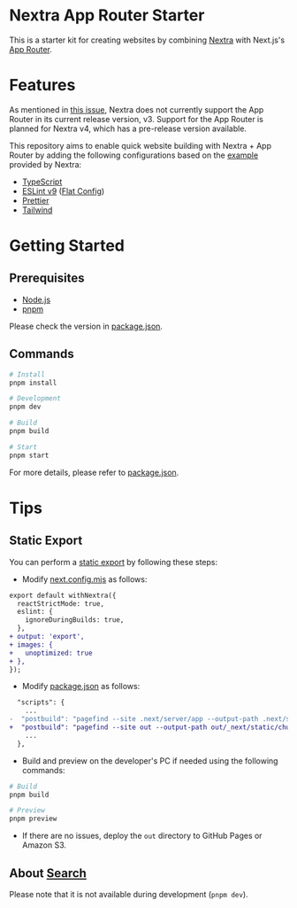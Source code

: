 # Nextra App Router Starter

This is a starter kit for creating websites by combining [Nextra](https://nextra.site/) with Next.js's [App Router](https://nextjs.org/docs/app).

# Features

As mentioned in [this issue](https://github.com/shuding/nextra/issues/2023), Nextra does not currently support the App Router in its current release version, v3. Support for the App Router is planned for Nextra v4, which has a pre-release version available.

This repository aims to enable quick website building with Nextra + App Router by adding the following configurations based on the [example](https://github.com/shuding/nextra/tree/v4-v2/examples/docs) provided by Nextra:

- [TypeScript](https://www.typescriptlang.org/)
- [ESLint v9](https://eslint.org/) ([Flat Config](https://eslint.org/docs/latest/use/configure/configuration-files))
- [Prettier](https://prettier.io/)
- [Tailwind](https://tailwindcss.com/)

# Getting Started

## Prerequisites

- [Node.js](https://nodejs.org/en)
- [pnpm](https://pnpm.io/)

Please check the version in [package.json](./package.json).

## Commands

```sh
# Install
pnpm install

# Development
pnpm dev

# Build
pnpm build

# Start
pnpm start
```

For more details, please refer to [package.json](./package.json).

# Tips

## Static Export

You can perform a [static export](https://nextjs.org/docs/app/building-your-application/deploying/static-exports) by following these steps:

- Modify [next.config.mjs](./next.config.mjs) as follows:

```diff
export default withNextra({
  reactStrictMode: true,
  eslint: {
    ignoreDuringBuilds: true,
  },
+ output: 'export',
+ images: {
+   unoptimized: true
+ },
});
```

- Modify [package.json](./package.json) as follows:

```diff
  "scripts": {
    ...
-  "postbuild": "pagefind --site .next/server/app --output-path .next/static/chunks/pagefind",
+  "postbuild": "pagefind --site out --output-path out/_next/static/chunks/pagefind",
    ...
  },
```

- Build and preview on the developer's PC if needed using the following commands:

```sh
# Build
pnpm build

# Preview
pnpm preview
```

- If there are no issues, deploy the `out` directory to GitHub Pages or Amazon S3.

## About [Search](https://nextra.site/docs/guide/search)

Please note that it is not available during development (`pnpm dev`).
